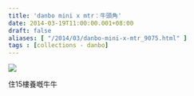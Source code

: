 ```yaml
---
title: 'danbo mini x mtr：牛頭角'
date: 2014-03-19T11:00:00.001+08:00
draft: false
aliases: [ "/2014/03/danbo-mini-x-mtr_9075.html" ]
tags : [collections - danbo]
---
```


![](/images/danbongautaukok.jpg)

住15樓養嘅牛牛
